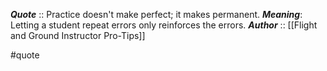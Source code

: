 ***Quote***  :: Practice doesn't make perfect; it makes permanent.
***Meaning***: Letting a student repeat errors only reinforces the errors.
***Author*** :: [[Flight and Ground Instructor Pro-Tips]]

#quote


